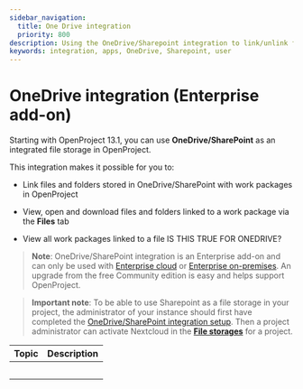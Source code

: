 ```yaml
---
sidebar_navigation:
  title: One Drive integration
  priority: 800
description: Using the OneDrive/Sharepoint integration to link/unlink files and folders to work packages, viewing and downloading files and troubleshooting common errors
keywords: integration, apps, OneDrive, Sharepoint, user
---
```


# OneDrive integration (Enterprise add-on)


Starting with OpenProject 13.1, you can use **OneDrive/SharePoint** as an integrated file storage in OpenProject.

This integration makes it possible for you to:
- Link files and folders stored in OneDrive/SharePoint with work packages in OpenProject

- View, open and download files and folders linked to a work package via the **Files** tab

- View all work packages linked to a file IS THIS TRUE FOR ONEDRIVE?

> **Note**: OneDrive/SharePoint integration is an Enterprise add-on and can only be used with [Enterprise cloud](../../enterprise-guide/enterprise-cloud-guide/) or [Enterprise on-premises](../../enterprise-guide/enterprise-on-premises-guide/). An upgrade from the free Community edition is easy and helps support OpenProject.

> **Important note**: To be able to use Sharepoint as a file storage in your project, the administrator of your instance should first have completed the [OneDrive/SharePoint integration setup](../../system-admin-guide/integrations/onedrive). Then a project administrator can activate Nextcloud in the  [**File storages**](../projects/project-settings/file-storages/) for a project.


| Topic | Description |
| ----- | :---------- |
|       |             |
|       |             |
|       |             |
|       |             |
|       |             |
